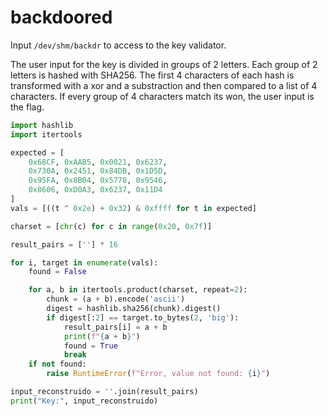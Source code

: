 # backdoored

Input `/dev/shm/backdr` to access to the key validator.

The user input for the key is divided in groups of 2 letters. Each group of 2 letters is hashed with SHA256. The first 4 characters of each hash is transformed with a xor and a substraction and then  compared to a list of 4 characters. If every group of 4 characters match its won, the user input is the flag.

```py
import hashlib
import itertools

expected = [
    0x68CF, 0xAAB5, 0x0021, 0x6237,
    0x730A, 0x2451, 0x84DB, 0x1D5D,
    0x95FA, 0x8B04, 0x5778, 0x9546,
    0x8606, 0xD0A3, 0x6237, 0x11D4
]
vals = [((t ^ 0x2e) + 0x32) & 0xffff for t in expected]

charset = [chr(c) for c in range(0x20, 0x7f)]

result_pairs = [''] * 16

for i, target in enumerate(vals):
    found = False

    for a, b in itertools.product(charset, repeat=2):
        chunk = (a + b).encode('ascii')
        digest = hashlib.sha256(chunk).digest()
        if digest[:2] == target.to_bytes(2, 'big'):
            result_pairs[i] = a + b
            print(f"{a + b}")
            found = True
            break
    if not found:
        raise RuntimeError(f"Error, value not found: {i}")

input_reconstruido = ''.join(result_pairs)
print("Key:", input_reconstruido)

```
